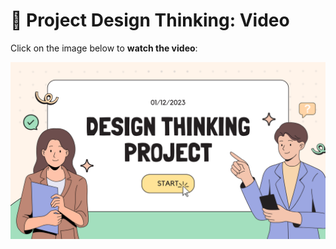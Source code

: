 # 🎥 Project Design Thinking: Video

Click on the image below to **watch the video**:

[![Watch the video](https://github.com/wawasafiyyah/SECP1513/blob/main/previewPDTV.png?raw=true)](https://drive.google.com/file/d/1q8LSCxEuOv5XEB9_Z-APEGgguI0v-n5u/view?usp=sharing
)

